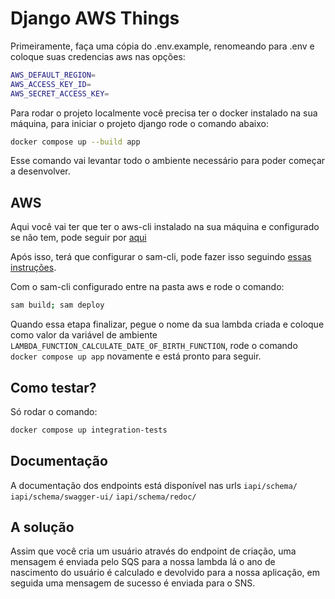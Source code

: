 # Django AWS Things

Primeiramente, faça uma cópia do .env.example, renomeando para .env e coloque suas credencias aws nas opções:

```bash
AWS_DEFAULT_REGION=
AWS_ACCESS_KEY_ID=
AWS_SECRET_ACCESS_KEY=
```

Para rodar o projeto localmente você precisa ter o docker instalado na sua máquina, para iniciar o projeto django rode o comando abaixo:

```bash
docker compose up --build app
```

Esse comando vai levantar todo o ambiente necessário para poder começar a desenvolver.

## AWS

Aqui você vai ter que ter o aws-cli instalado na sua máquina e configurado se não tem, pode seguir por [aqui](https://docs.aws.amazon.com/cli/latest/userguide/getting-started-install.html)

Após isso, terá que configurar o sam-cli, pode fazer isso seguindo [essas instruções](https://docs.aws.amazon.com/serverless-application-model/latest/developerguide/install-sam-cli.html).

Com o sam-cli configurado entre na pasta aws e rode o comando:

```bash
sam build; sam deploy
```

Quando essa etapa finalizar, pegue o nome da sua lambda criada e coloque como valor da variável de ambiente `LAMBDA_FUNCTION_CALCULATE_DATE_OF_BIRTH_FUNCTION`, rode o comando `docker compose up app` novamente e está pronto para seguir.

## Como testar?

Só rodar o comando:

```bash
docker compose up integration-tests
```

## Documentação

A documentação dos endpoints está disponível nas urls
`iapi/schema/`
`iapi/schema/swagger-ui/`
`iapi/schema/redoc/`

## A solução

Assim que você cria um usuário através do endpoint de criação, uma mensagem é enviada pelo SQS para a nossa lambda lá o ano de nascimento do usuário é calculado e devolvido para a nossa aplicação, em seguida uma mensagem de sucesso é enviada para o SNS.

